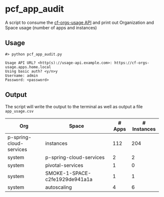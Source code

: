 # pcf_app_audit

A script to consume the [cf-orgs-usage API](https://github.com/cbusch-pivotal/cf-orgs-usage) and print out Organization and Space usage (number of apps and instances)

## Usage

```
#> python pcf_app_audit.py
```
```
Usage API URL? <http(s)://usage-api.example.com>: https://cf-orgs-usage.apps.home.local
Using basic auth? <y/n>y
Username: admin
Password: <password>
```

## Output
The script will write the output to the terminal as well as output a file `app_usage.csv`


Org	| Space	| # Apps	| # Instances
---	| -----	| ------	| -----------
p-spring-cloud-services	| instances	| 112	| 204
system	| p-spring-cloud-services	| 2	| 2
system	| pivotal-services	| 1	| 0
system	| SMOKE-1-SPACE-c2fe1929de941a1a	| 1	| 1
system	| autoscaling	| 4	| 6
